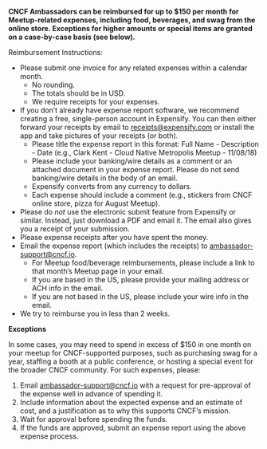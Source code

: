 **CNCF Ambassadors can be reimbursed for up to $150 per month for Meetup-related expenses, including food, beverages, and swag from the online store. Exceptions for higher amounts or special items are granted on a case-by-case basis (see below).**

Reimbursement Instructions:

-	Please submit one invoice for any related expenses within a calendar month.
	-	No rounding.
	-	The totals should be in USD.
	-	We require receipts for your expenses.
-	If you don’t already have expense report software, we recommend creating a free, single-person account in Expensify. You can then either forward your receipts by email to receipts@expensify.com or install the app and take pictures of your receipts (or both).
	-	Please title the expense report in this format: Full Name - Description - Date (e.g., Clark Kent - Cloud Native Metropolis Meetup - 11/08/18)
	-	Please include your banking/wire details as a comment or an attached document in your expense report.  Please do not send banking/wire details in the body of an email.
	-	Expensify converts from any currency to dollars.
	-	Each expense should include a comment (e.g., stickers from CNCF online store, pizza for August Meetup).
-	Please do *not* use the electronic submit feature from Expensify or similar. Instead, just download a PDF and email it. The email also gives you a receipt of your submission.
-	Please expense receipts after you have spent the money.
-	Email the expense report (which includes the receipts) to ambassador-support@cncf.io.
	-	For Meetup food/beverage reimbursements, please include a link to that month’s Meetup page in your email.
	-	If you are based in the US, please provide your mailing address or ACH info in the email.
	-	If you are not based in the US, please include your wire info in the email.
-	We try to reimburse you in less than 2 weeks.

**Exceptions**

In some cases, you may need to spend in excess of $150 in one month on your meetup for CNCF-supported purposes, such as purchasing swag for a year, staffing a booth at a public conference, or hosting a special event for the broader CNCF community. For such expenses, please:

1.	Email ambassador-support@cncf.io with a request for pre-approval of the expense well in advance of spending it.
2.	Include information about the expected expense and an estimate of cost, and a justification as to why this supports CNCF’s mission.
3.	Wait for approval before spending the funds.
4.	If the funds are approved, submit an expense report using the above expense process.
